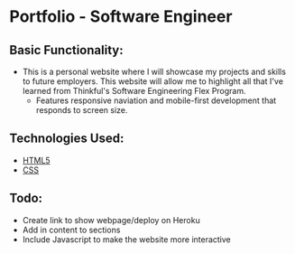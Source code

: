# Portfolio - Software Engineer 


## Basic Functionality:

-   This is a personal website where I will showcase my projects and skills to future employers. This website will allow me to highlight all that I've learned from Thinkful's Software Engineering Flex Program.
	- Features responsive naviation and mobile-first development that responds to screen size. 

## Technologies Used:

-   [HTML5](https://developer.mozilla.org/en-US/docs/Web/Guide/HTML/HTML5)
-   [CSS](https://www.w3.org/TR/CSS/#css)

## Todo:
-    Create link to show webpage/deploy on Heroku
-   Add in content to sections
- Include Javascript to make the website more interactive
